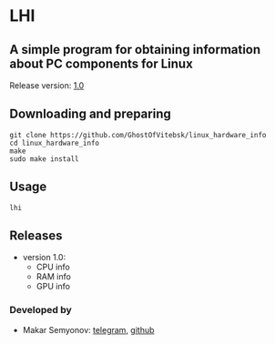# LHI
## A simple program for obtaining information about PC components for Linux 

Release version: [1.0](https://github.com/GhostOfVitebsk/linux_hardware_info)

## Downloading and preparing
```
git clone https://github.com/GhostOfVitebsk/linux_hardware_info
cd linux_hardware_info
make
sudo make install
```

## Usage
```
lhi
```

## Releases 
* version 1.0:
  * CPU info
  * RAM info
  * GPU info


### Developed by
* Makar Semyonov: [telegram](https://t.me/makarsemyonov2), [github](https://github.com/GhostOfVitebsk)
